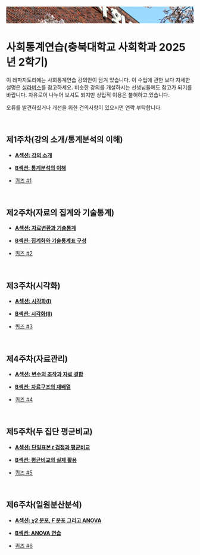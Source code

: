 <p align="center">
  <img src="https://github.com/hxk271/Syllabi/blob/main/sb1.jpg">
</p>

# 사회통계연습(충북대학교 사회학과 2025년 2학기)


이 레파지토리에는 사회통계연습 강의안이 담겨 있습니다. 이 수업에 관한 보다 자세한 설명은 [실라버스](https://github.com/hxk271/Syllabi/blob/main/archive/5663018(2025-2).pdf)를 참고하세요. 비슷한 강의를 개설하시는 선생님들께도 참고가 되기를 바랍니다. 자유로이 나누어 보셔도 되지만 상업적 이용은 불허하고 있습니다.

오류를 발견하셨거나 개선을 위한 건의사항이 있으시면 연락 부탁합니다.

<br/>

## 제1주차(강의 소개/통계분석의 이해)

-  [**A섹션: 강의 소개**](https://github.com/hxk271/SocStatsPrac/blob/main/archive/Beamer_사회통계연습_W01A.pdf)

-  [**B섹션: 통계분석의 이해**](https://github.com/hxk271/SocStatsPrac/blob/main/archive/Beamer_사회통계연습_W01B.pdf)

-  [퀴즈 #1](https://github.com/hxk271/SocStatsPrac/blob/main/archive/HW_W01.docx)


<br/>

## 제2주차(자료의 집계와 기술통계)

-  [**A섹션: 자료변환과 기술통계**](https://github.com/hxk271/SocStatsPrac/blob/main/archive/Beamer_사회통계연습_W02A.pdf)

-  [**B섹션: 집계화와 기술통계표 구성**](https://github.com/hxk271/SocStatsPrac/blob/main/archive/Beamer_사회통계연습_W02B.pdf)

-  [퀴즈 #2](https://github.com/hxk271/SocStatsPrac/blob/main/archive/HW_W02.docx)


<br/>

## 제3주차(시각화)

-  [**A섹션: 시각화(I)**](https://github.com/hxk271/SocStatsPrac/blob/main/archive/Beamer_사회통계연습_W03A.pdf)

-  [**B섹션: 시각화(II)**](https://github.com/hxk271/SocStatsPrac/blob/main/archive/Beamer_사회통계연습_W03B.pdf)

-  [퀴즈 #3](https://github.com/hxk271/SocStatsPrac/blob/main/archive/HW_W03.docx)


<br/>

## 제4주차(자료관리)

-  [**A섹션: 변수의 조작과 자료 결합**](https://github.com/hxk271/SocStatsPrac/blob/main/archive/Beamer_사회통계연습_W04A.pdf)

-  [**B섹션: 자료구조의 재배열**](https://github.com/hxk271/SocStatsPrac/blob/main/archive/Beamer_사회통계연습_W04B.pdf)

-  [퀴즈 #4](https://github.com/hxk271/SocStatsPrac/blob/main/archive/HW_W04.docx)


<br/>

## 제5주차(두 집단 평균비교)

-  [**A섹션: 단일표본 <i>t</i> 검정과 평균비교**](https://github.com/hxk271/SocStatsPrac/blob/main/archive/Beamer_사회통계연습_W05A.pdf)

-  [**B섹션: 평균비교의 실제 활용**](https://github.com/hxk271/SocStatsPrac/blob/main/archive/Beamer_사회통계연습_W05B.pdf)

-  [퀴즈 #5](https://github.com/hxk271/SocStatsPrac/blob/main/archive/HW_W05.docx)


<br/>

## 제6주차(일원분산분석)

-  [**A섹션: <i>χ2</i> 분포, <i>F</i> 분포 그리고 ANOVA**](https://github.com/hxk271/SocStatsPrac/blob/main/archive/Beamer_사회통계연습_W06A.pdf)

-  [**B섹션: ANOVA 연습**](https://github.com/hxk271/SocStatsPrac/blob/main/archive/Beamer_사회통계연습_W06B.pdf)

-  [퀴즈 #6](https://github.com/hxk271/SocStatsPrac/blob/main/archive/HW_W06.docx)

